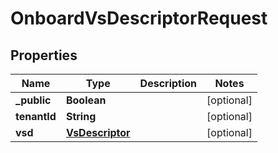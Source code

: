 
# OnboardVsDescriptorRequest

## Properties
Name | Type | Description | Notes
------------ | ------------- | ------------- | -------------
**_public** | **Boolean** |  |  [optional]
**tenantId** | **String** |  |  [optional]
**vsd** | [**VsDescriptor**](VsDescriptor.md) |  |  [optional]



